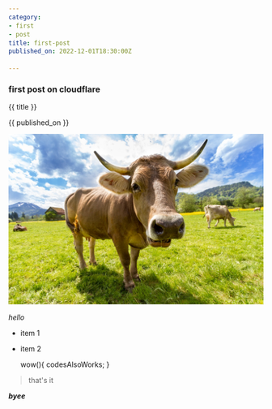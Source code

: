 ```yaml
---
category:
- first
- post
title: first-post
published_on: 2022-12-01T18:30:00Z

---
```

### first post on cloudflare

{{ title }}

{{ published_on }}

![cowpic](https://raw.githubusercontent.com/aplhatester/newzsite/main/pub/_assets/pexcow.jpg)

_hello_

* item 1
* item 2

  wow(){
  codesAlsoWorks;
  }

> that's it

**_byee_**